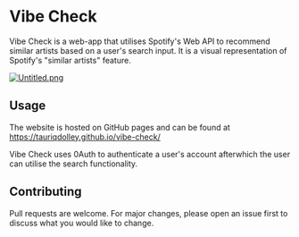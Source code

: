 # Vibe Check

Vibe Check is a web-app that utilises Spotify's Web API to recommend similar artists based on a user's search input. It is a visual representation of Spotify's "similar artists" feature. 

[![Untitled.png](https://i.postimg.cc/JzPgD25G/Untitled.png)](https://postimg.cc/4YHwjwMg)

## Usage
The website is hosted on GitHub pages and can be found at https://tauriqdolley.github.io/vibe-check/

Vibe Check uses 0Auth to authenticate a user's account afterwhich the user can utilise the search functionality. 

## Contributing
Pull requests are welcome. For major changes, please open an issue first to discuss what you would like to change.
